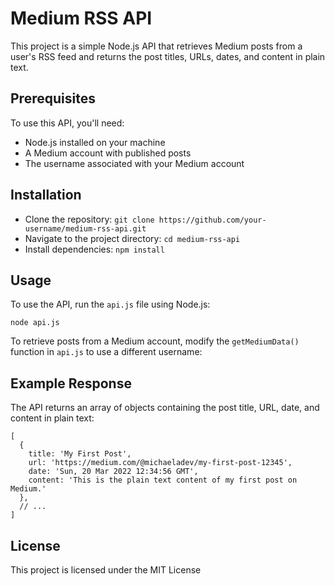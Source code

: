 # Medium RSS API

This project is a simple Node.js API that retrieves Medium posts from a user's RSS feed and returns the post titles, URLs, dates, and content in plain text.

## Prerequisites

To use this API, you'll need:

- Node.js installed on your machine
- A Medium account with published posts
- The username associated with your Medium account

## Installation

- Clone the repository: `git clone https://github.com/your-username/medium-rss-api.git`
- Navigate to the project directory: `cd medium-rss-api`
- Install dependencies: `npm install`

## Usage

To use the API, run the `api.js` file using Node.js:

```
node api.js
```
To retrieve posts from a Medium account, modify the `getMediumData()` function in `api.js` to use a different username:

## Example Response

The API returns an array of objects containing the post title, URL, date, and content in plain text:

```
[
  {
    title: 'My First Post',
    url: 'https://medium.com/@michaeladev/my-first-post-12345',
    date: 'Sun, 20 Mar 2022 12:34:56 GMT',
    content: 'This is the plain text content of my first post on Medium.'
  },
  // ...
]
```

## License

This project is licensed under the MIT License 
